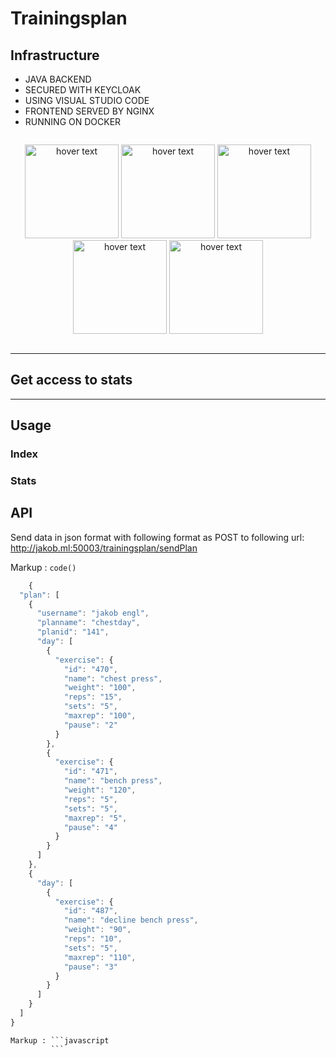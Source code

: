# Trainingsplan

## Infrastructure ##

* JAVA BACKEND <br/>
* SECURED WITH KEYCLOAK<br/>
* USING VISUAL STUDIO CODE<br/>
* FRONTEND SERVED BY NGINX<br/>
* RUNNING ON DOCKER<br/>

<div style="display:table-cell; vertical-align:middle; text-align:center">
	<p>
  	<img src="https://www.cbronline.com/wp-content/uploads/2016/06/Java.png" width="150" title="hover text">
	<img src="https://avatars2.githubusercontent.com/u/4921466?s=400&v=4" width="150" title="hover text">
	<img src="https://avocode.com/static/icons/integrations/visual-studio-code.svg?ver=1" width="150" title="hover text">
		<img src="https://assets.t3n.sc/news/wp-content/uploads/2016/03/nginx-hoster-featured-620x349.jpg?auto=format&h=349&ixlib=php-2.1.1&w=620" 
			width="150" title="hover text">
		<img src="https://www.docker.com/sites/default/files/social/docker_facebook_share.png" width="150" title="hover text">
	</p>
</div>

- - - -
## Get access to stats ##


- - - -

## Usage ##

### Index ###

### Stats ###

## API ##

Send data in json format with following format as POST to following url: http://jakob.ml:50003/trainingsplan/sendPlan

Markup :  `code()`

```javascript
    {
  "plan": [
    {
      "username": "jakob engl",
      "planname": "chestday",
      "planid": "141",
      "day": [
        {
          "exercise": {
            "id": "470",
            "name": "chest press",
            "weight": "100",
            "reps": "15",
            "sets": "5",
            "maxrep": "100",
            "pause": "2"
          }
        },
        {
          "exercise": {
            "id": "471",
            "name": "bench press",
            "weight": "120",
            "reps": "5",
            "sets": "5",
            "maxrep": "5",
            "pause": "4"
          }
        }
      ]
    },
    {
      "day": [
        {
          "exercise": {
            "id": "487",
            "name": "decline bench press",
            "weight": "90",
            "reps": "10",
            "sets": "5",
            "maxrep": "110",
            "pause": "3"
          }
        }
      ]
    }
  ]
}
```

    Markup : ```javascript
             ```
